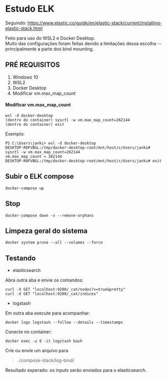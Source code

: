 # Estudo ELK

Seguindo:
https://www.elastic.co/guide/en/elastic-stack/current/installing-elastic-stack.html

Feito para uso do WSL2 e Docker Desktop.  
Muito das configurações foram feitas devido a limitações dessa escolha -- principalmente a parte dos bind mounting.

## PRÉ REQUISITOS

 1. Windows 10
 2. WSL2
 3. Docker Desktop
 4. Modificar vm.max_map_count

#### Modificar vm.max_map_count

	wsl -d docker-desktop
	(dentro do container) sysctl -w vm.max_map_count=262144
	(dentro do container) exit

Exemplo:

	PS C:\Users\janki> wsl -d docker-desktop
	DESKTOP-R0FVBGL:/tmp/docker-desktop-root/mnt/host/c/Users/janki# sysctl -w vm.max_map_count=262144
	vm.max_map_count = 262144
	DESKTOP-R0FVBGL:/tmp/docker-desktop-root/mnt/host/c/Users/janki# exit

## Subir o ELK compose

	docker-compose up

## Stop

	docker-compose down -v --remove-orphans

## Limpeza geral do sistema

	docker system prune --all --volumes --force

## Testando

 - elasticsearch

Abra outra aba e envie os comandos:

	curl -X GET "localhost:9200/_cat/nodes?v=true&pretty"
	curl -X GET "localhost:9200/_cat/indices"

 - logstash

Em outra aba execute para acompanhar:

	docker logs logstash --follow --details --timestamps
  
Conecte no container:

	docker exec -u 0 -it logstash bash

Crie ou envie um arquivo para

> ./compose-stack/log-bind/

Resultado esperado: os inputs serão enviados para o elasticsearch.
